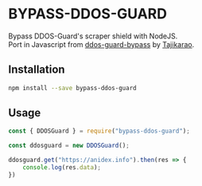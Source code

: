 
# BYPASS-DDOS-GUARD

Bypass DDOS-Guard's scraper shield with NodeJS.\
Port in Javascript from [ddos-guard-bypass](https://github.com/Tajikarao/ddos-guard-bypass) by [Tajikarao](https://github.com/Tajikarao).

## Installation
```bash
npm install --save bypass-ddos-guard
```

## Usage

```javascript
const { DDOSGuard } = require("bypass-ddos-guard");

const ddosguard = new DDOSGuard();

ddosguard.get("https://anidex.info").then(res => {
    console.log(res.data);
})

```